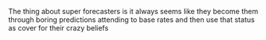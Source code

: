 The thing about super forecasters is it always seems like they become them through boring predictions attending to base rates and then use that status as cover for their crazy beliefs

